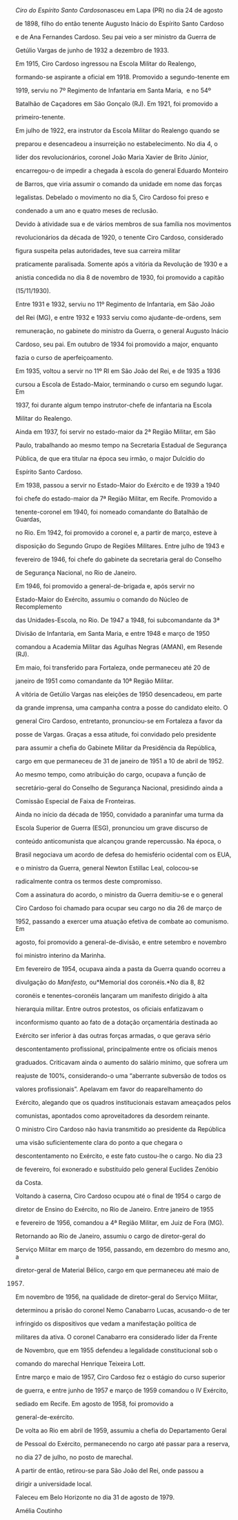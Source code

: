 

 



*Ciro do Espírito Santo Cardoso*nasceu em Lapa (PR) no dia 24 de agosto

de 1898, filho do então tenente Augusto Inácio do Espírito Santo Cardoso

e de Ana Fernandes Cardoso. Seu pai veio a ser ministro da Guerra de

Getúlio Vargas de junho de 1932 a dezembro de 1933.



Em 1915, Ciro Cardoso ingressou na Escola Militar do Realengo,

formando-se aspirante a oficial em 1918. Promovido a segundo-tenente em

1919, serviu no 7º Regimento de Infantaria em Santa Maria,  e no 54º

Batalhão de Caçadores em São Gonçalo (RJ). Em 1921, foi promovido a

primeiro-tenente.



Em julho de 1922, era instrutor da Escola Militar do Realengo quando se

preparou e desencadeou a insurreição no estabelecimento. No dia 4, o

líder dos revolucionários, coronel João Maria Xavier de Brito Júnior,

encarregou-o de impedir a chegada à escola do general Eduardo Monteiro

de Barros, que viria assumir o comando da unidade em nome das forças

legalistas. Debelado o movimento no dia 5, Ciro Cardoso foi preso e

condenado a um ano e quatro meses de reclusão.



Devido à atividade sua e de vários membros de sua família nos movimentos

revolucionários da década de 1920, o tenente Ciro Cardoso, considerado

figura suspeita pelas autoridades, teve sua carreira militar

praticamente paralisada. Somente após a vitória da Revolução de 1930 e a

anistia concedida no dia 8 de novembro de 1930, foi promovido a capitão

(15/11/1930).



Entre 1931 e 1932, serviu no 11º Regimento de Infantaria, em São João

del Rei (MG), e entre 1932 e 1933 serviu como ajudante-de-ordens, sem

remuneração, no gabinete do ministro da Guerra, o general Augusto Inácio

Cardoso, seu pai. Em outubro de 1934 foi promovido a major, enquanto

fazia o curso de aperfeiçoamento.



Em 1935, voltou a servir no 11º RI em São João del Rei, e de 1935 a 1936

cursou a Escola de Estado-Maior, terminando o curso em segundo lugar. Em

1937, foi durante algum tempo instrutor-chefe de infantaria na Escola

Militar do Realengo.



Ainda em 1937, foi servir no estado-maior da 2ª Região Militar, em São

Paulo, trabalhando ao mesmo tempo na Secretaria Estadual de Segurança

Pública, de que era titular na época seu irmão, o major Dulcídio do

Espírito Santo Cardoso.



Em 1938, passou a servir no Estado-Maior do Exército e de 1939 a 1940

foi chefe do estado-maior da 7ª Região Militar, em Recife. Promovido a

tenente-coronel em 1940, foi nomeado comandante do Batalhão de Guardas,

no Rio. Em 1942, foi promovido a coronel e, a partir de março, esteve à

disposição do Segundo Grupo de Regiões Militares. Entre julho de 1943 e

fevereiro de 1946, foi chefe do gabinete da secretaria geral do Conselho

de Segurança Nacional, no Rio de Janeiro.



Em 1946, foi promovido a general-de-brigada e, após servir no

Estado-Maior do Exército, assumiu o comando do Núcleo de Recomplemento

das Unidades-Escola, no Rio. De 1947 a 1948, foi subcomandante da 3ª

Divisão de Infantaria, em Santa Maria, e entre 1948 e março de 1950

comandou a Academia Militar das Agulhas Negras (AMAN), em Resende (RJ).

Em maio, foi transferido para Fortaleza, onde permaneceu até 20 de

janeiro de 1951 como comandante da 10ª Região Militar.



A vitória de Getúlio Vargas nas eleições de 1950 desencadeou, em parte

da grande imprensa, uma campanha contra a posse do candidato eleito. O

general Ciro Cardoso, entretanto, pronunciou-se em Fortaleza a favor da

posse de Vargas. Graças a essa atitude, foi convidado pelo presidente

para assumir a chefia do Gabinete Militar da Presidência da República,

cargo em que permaneceu de 31 de janeiro de 1951 a 10 de abril de 1952.

Ao mesmo tempo, como atribuição do cargo, ocupava a função de

secretário-geral do Conselho de Segurança Nacional, presidindo ainda a

Comissão Especial de Faixa de Fronteiras.



Ainda no início da década de 1950, convidado a paraninfar uma turma da

Escola Superior de Guerra (ESG), pronunciou um grave discurso de

conteúdo anticomunista que alcançou grande repercussão. Na época, o

Brasil negociava um acordo de defesa do hemisfério ocidental com os EUA,

e o ministro da Guerra, general Newton Estillac Leal, colocou-se

radicalmente contra os termos deste compromisso.



Com a assinatura do acordo, o ministro da Guerra demitiu-se e o general

Ciro Cardoso foi chamado para ocupar seu cargo no dia 26 de março de

1952, passando a exercer uma atuação efetiva de combate ao comunismo. Em

agosto, foi promovido a general-de-divisão, e entre setembro e novembro

foi ministro interino da Marinha.



Em fevereiro de 1954, ocupava ainda a pasta da Guerra quando ocorreu a

divulgação do *Manifesto,* ou*Memorial dos coronéis.*No dia 8, 82

coronéis e tenentes-coronéis lançaram um manifesto dirigido à alta

hierarquia militar. Entre outros protestos, os oficiais enfatizavam o

inconformismo quanto ao fato de a dotação orçamentária destinada ao

Exército ser inferior à das outras forças armadas, o que gerava sério

descontentamento profissional, principalmente entre os oficiais menos

graduados. Criticavam ainda o aumento do salário mínimo, que sofrera um

reajuste de 100%, considerando-o uma “aberrante subversão de todos os

valores profissionais”. Apelavam em favor do reaparelhamento do

Exército, alegando que os quadros institucionais estavam ameaçados pelos

comunistas, apontados como aproveitadores da desordem reinante.



O ministro Ciro Cardoso não havia transmitido ao presidente da República

uma visão suficientemente clara do ponto a que chegara o

descontentamento no Exército, e este fato custou-lhe o cargo. No dia 23

de fevereiro, foi exonerado e substituído pelo general Euclides Zenóbio

da Costa.



Voltando à caserna, Ciro Cardoso ocupou até o final de 1954 o cargo de

diretor de Ensino do Exército, no Rio de Janeiro. Entre janeiro de 1955

e fevereiro de 1956, comandou a 4ª Região Militar, em Juiz de Fora (MG).



Retornando ao Rio de Janeiro, assumiu o cargo de diretor-geral do

Serviço Militar em março de 1956, passando, em dezembro do mesmo ano, a

diretor-geral de Material Bélico, cargo em que permaneceu até maio de

1957.



Em novembro de 1956, na qualidade de diretor-geral do Serviço Militar,

determinou a prisão do coronel Nemo Canabarro Lucas, acusando-o de ter

infringido os dispositivos que vedam a manifestação política de

militares da ativa. O coronel Canabarro era considerado líder da Frente

de Novembro, que em 1955 defendeu a legalidade constitucional sob o

comando do marechal Henrique Teixeira Lott.



Entre março e maio de 1957, Ciro Cardoso fez o estágio do curso superior

de guerra, e entre junho de 1957 e março de 1959 comandou o IV Exército,

sediado em Recife. Em agosto de 1958, foi promovido a

general-de-exército.



De volta ao Rio em abril de 1959, assumiu a chefia do Departamento Geral

de Pessoal do Exército, permanecendo no cargo até passar para a reserva,

no dia 27 de julho, no posto de marechal.



A partir de então, retirou-se para São João del Rei, onde passou a

dirigir a universidade local.



Faleceu em Belo Horizonte no dia 31 de agosto de 1979.



Amélia Coutinho



 



 



